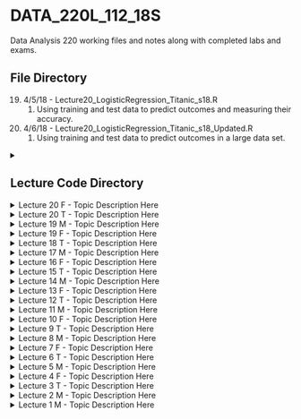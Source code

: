 # DATA_220L_112_18S
Data Analysis 220 working files and notes along with completed labs and exams.


## File Directory

19. 4/5/18 - Lecture20_LogisticRegression_Titanic_s18.R
    1. Using training and test data to predict outcomes and measuring their accuracy.
20. 4/6/18 - Lecture20_LogisticRegression_Titanic_s18_Updated.R
    1. Using training and test data to predict outcomes in a large data set.

<details><summary></summary>
```r
# * This is just a place holder inside the readme code.
#   -------------------------------   ⇩ Lecture Code Below ⇩   -------------------------------   #
#
#
#
#
#
#
#
#
#
# 
#
#
#
#
#
#
#
#
#   -------------------------------   ⇩ Lecture Code Here ⇩   -------------------------------   #
```
</details>

## Lecture Code Directory
<details><summary>Lecture 20 F - Topic Description Here</summary>
<p>

#### Lecture 20 (Updated) F

```r
#---------------Logistic regression- Titanic example
#install.packages("Hmisc")
#install.packages("rms")
require("Hmisc")
require("rms")
#install.packages("ggplot2")
library(ggplot2)
require(ggplot2)


getHdata(titanic3)
head(titanic3)

#age, fare, embarked, body
#age and embarked are the only ones we must fix

#replacing na in age with mean
#find na values in age
index=which(is.na(titanic3$age),arr.ind=TRUE)
titanic3$age[index]=mean(titanic3$age,na.rm=TRUE)

#changing embarked to numerical values
##southampton == 1
##cherbourg == 2
##queenstown == 3

titanic3$embarked1= NA
titanic3$embarked1[titanic3$embarked %in% "Southampton"] = 1
titanic3$embarked1[titanic3$embarked %in% "Cherbourg"] = 2
titanic3$embarked1[titanic3$embarked %in% "Queenstown"] = 3
titanic3$embarked1=as.factor(titanic3$embarked1)

#remove rows with na from embarked, there are only 2
index1=which(is.na(titanic3$embarked1),arr.ind=TRUE)
titanic<-titanic3[-c(index1),]
attach(titanic)

# Several models
##model using only pclass to predict survival
mod1 = glm(survived~pclass,family=binomial)
##model using only embarked
mod2 = glm(survived~embarked1,family=binomial)

##
mod3=glm(survived~pclass+age+sex+sibsp+embarked1, family=binomial)

##pR2 values: higher===> better
pR2(mod1)["McFadden"] 
pR2(mod2)["McFadden"] 
pR2(mod3)["McFadden"] 

##Smaller AIC values are better
AIC(mod1,mod2,mod3)

#train and test
rowtrainTitanic<-sample(1:nrow(titanic),size=800)
trainTitanic=titanic[rowtrainTitanic,]
testTitanic<-titanic[-rowtrainTitanic,]
attach(trainTitanic)


glm.fit.model=glm(survived~pclass+age+sex+sibsp+embarked1, family=binomial,data=trainTitanic)

attach(testTitanic)
glm.probs=predict(glm.fit.model,testTitanic,type="response")

glm.pred=rep("0",507)
glm.pred[glm.probs>.5]="1"

table(glm.pred,testTitanic$survived)
mean(glm.pred==testTitanic$survived)

#--------------------------------Smarket data
library(ISLR)
?Smarket
head(Smarket)
#Q1:Produce some numerical and graphical summaries of the Weekly data. Do there appear to be any patterns?

#Q2:Use the full data set to perform a logistic regression with 
#Direction as the response and the five lag variables plus  Volume as predictors. 

#Q3: Use the summary funcion to print the results. Doe any of the predictors appear to
#be statistically significant? If so, which ones?

#Q4:Now fit the logistic regression model using a training data period from 2001 to 2004, 
#with Lag1, Lag2 as the only predictors. Compute the overall fraction of correct predictions for 
#the test data (that is, the data from 2005.)


#--------------------------------Default data
library(ISLR)
?Default
head(Default)
#Q1:Produce some numerical and graphical summaries of the Default data. Do there appear to be any patterns?

#Solution: Piecewise graph 
pairs(Default[,c("default","student","balance","income")], gap = 0, pch = ".")

#Q2:Use the full data set to perform a logistic regression with 
#default as the response and student, balance, and income as predicitors. 

#Solution:
mod1 = glm(default~student+balance+income, data = Default, family = binomial)

#Q3: Use the summary funcion to print the results. Doe any of the predictors appear to
#be statistically significant? If so, which ones?

#Solution:
summary(mod1)
#The student and the balance are statistically significant because the p-value is less than 0.05 or 5%.

#Q4:Now fit the logistic regression model using a train data set which contains 70% of data from Default, with student, and balance as the only predictors. Compute the overall fraction of correct predictions for the test data (that is, the other 30% of data from Default)

#Solution:
index=sample(1:nrow(Default), size = trunc(0.7*nrow(Default)))
train=Default[index,]
test=Default[-index,]
mod2=glm(default~student+balance, family = binomial, data = train)
dim(train)
# [1] 7000    4
dim(test)
# [1] 3000    4
d=rep("No", dim(test)[1]) # dim(test)[1] is used to pull the first number in dim result
prob = predict(mod2, test, "response")
d[prob>=0.5] = "Yes"
table(d, test$default)
# d       No  Yes
#   No  2902   53
#   Yes   12   33
prate = (2902+33)/3000
prate
# [1] 0.9783333


#Q5:?Auto and create a column called mpg01 = 0 if mpg<median(mpg); 1 otherwise.
#     Predict mpg01 using the "good" variables.
Auto$mpg01=ifelse(Auto$mpg<median(Auto$mpg),0,1)
head(Auto)

# ------------------------------ inclass ------------------------------ #
trainIndex=Smarket$Year<2005 #This is a logic vector
trainIndex[1:10]

train=Smarket[trainIndex,] #for train data
test=Smarket[!trainIndex,]

mod1=glm(Direction~Lag1+Lag2+Lag3+Lag4+Lag5+Volume, data=train,family = binomial)
dim(test)
d=rep("Down",252)
prob=predict(mod1, test, type = "response")
prob[1:5]

d[prob>=0.5]="Up"
table(d, test$Direction)
(77+44)/252  #

#Q1: Use Lag1 and Lag2 and repeat what we just did

```

</p>
</details>

<details><summary>Lecture 20 T - Topic Description Here</summary>
<p>

#### Lecture 20 T

```r
#---------------Logistic regression- Titanic example
#install.packages("Hmisc")
#install.packages("rms")
require("Hmisc")
require("rms")
#install.packages("ggplot2")
library(ggplot2)
require(ggplot2)


getHdata(titanic3)
head(titanic3)


# Q1: Use Logistic regression to regress survived ~pclass
#     predict the prob to survive with different class ticket.

# Solution:
#mod1=glm(survived~pclass, family=binomial())
mod1=glm(survived~pclass, family=binomial)
summary(mod1)



# Q2: Model using pclass +parent and children, predict the prob 
#     is you 1st, 4 children: 2nd 4 children.

#Solution:
new_obs = data.frame(pclass = "1st")
predict(mod1, newdata = new_obs, type = "response")

obs = data.frame(pclass = "2nd")
predict(mod1, obs, type = "response")

new3 = data.frame(pclass = "3rd")
predict(mod1, new3, type = "response")



# Q3:
#Solution:
mod2 = glm(survived~pclass + parch, family = binomial)
new_obs = data.frame(pclass="1st",parch=4)
predict(mod2, newdata = new_obs, type = "response")

new_obs3 = data.frame(pclass = "2nd", parch = 4)
predict(mod2, newdata =  new_obs3, type = "response")


# Q4: Mod3 for pclass + #siblings + #parents
# predict prob: a) pclass = 3rd, #s=3, #p=4 b) pclass = 1st, #s=3, #p=3
# based on the three models state which model is better/best.

# Solution:
mod3=glm(survived~pclass+sibsp+parch, family = binomial)
new_obS=data.frame(pclass="3rd",sibsp = 3, parch = 4)
predict(mod3, newdata = new_obS, type = "response")
AIC(mod1, mod2, mod3)
# Mod3 is the best b/c the AIC number is the lowest.





# Pred Ex.1:
mod4=glm(survived~pclass+sibsp+parch, family = binomial, data=train)
d=rep(0,655)
prob=predict(mod4, test, type = "response")
prob[1:10]
# If the probability is bigger than 0.5 then they will survive, 
# these are the percentage chance of surviving. If it is less than
# 0.5 then they die.
d[prob>=0.5]=1
table(d, test$survived)
(337+115)/655  #The ans shows our model's predictions were 69-70% correct
(58+145)/655   #This is the error rate for the model



mod2_1=glm(survived~pclass+sibsp, family = binomial, data = train)
d1 = rep(0,655)
prob = predict(mod2_1, test, type = "response")
d1[prob>=0.5]=1
table(d1, test$survived)





index=sample(1:nrow(titanic3), size = trunc(0.7*nrow(titanic3)), replace = F)
train = titanic3[index,]
test = titanic3[-index,]
mod3 = glm(survived~pclass+sibsp+parch+embarked, family = binomial, data = train)
dim(train)
# [1] 916  14
d = rep(0, 393)
prob3 = predict(mod3, test, type = "response")
d[prob3>=0.5]=1
table(d, test$survived)
# d     0   1
# 0 190  80
# 1  44  79
(206+70)/393
# [1] 0.7022901


#age, fare, embarked, body
#age and embarked are the only ones we must fix

#replacing na in age with mean
#find na values in age
index=which(is.na(titanic3$age),arr.ind=TRUE)
titanic3$age[index]=mean(titanic3$age,na.rm=TRUE)

#changing embarked to numerical values
##southampton == 1
##cherbourg == 2
##queenstown == 3

titanic3$embarked1= NA
titanic3$embarked1[titanic3$embarked %in% "Southampton"] = 1
titanic3$embarked1[titanic3$embarked %in% "Cherbourg"] = 2
titanic3$embarked1[titanic3$embarked %in% "Queenstown"] = 3
titanic3$embarked1=as.factor(titanic3$embarked1)

#remove rows with na from embarked, there are only 2
index1=which(is.na(titanic3$embarked1),arr.ind=TRUE)
titanic<-titanic3[-c(index1),]
attach(titanic)

# Several models
##model using only pclass to predict survival
mod1 = glm(survived~pclass,family=binomial)
##model using only embarked
mod2 = glm(survived~embarked1,family=binomial)

##
mod3=glm(survived~pclass+age+sex+sibsp+embarked1, family=binomial)

##pR2 values: higher===> better
pR2(mod1)["McFadden"] 
pR2(mod2)["McFadden"] 
pR2(mod3)["McFadden"] 

##Smaller AIC values are better
AIC(mod1,mod2,mod3)

#train and test
rowtrainTitanic<-sample(1:nrow(titanic),size=800)
trainTitanic=titanic[rowtrainTitanic,]
testTitanic<-titanic[-rowtrainTitanic,]
attach(trainTitanic)


glm.fit.model=glm(survived~pclass+age+sex+sibsp+embarked1, family=binomial,data=trainTitanic)

attach(testTitanic)
glm.probs=predict(glm.fit.model,testTitanic,type="response")

glm.pred=rep("0",507)
glm.pred[glm.probs>.5]="1"

table(glm.pred,testTitanic$survived)
mean(glm.pred==testTitanic$survived)
```

</p>
</details>

<details><summary>Lecture 19 M - Topic Description Here</summary>
<p>

#### Lecture 19 M

```r
#rcodehere
```

</p>
</details>

<details><summary>Lecture 19 F - Topic Description Here</summary>
<p>

#### Lecture 19 F

```r
#rcodehere
```

</p>
</details>

<details><summary>Lecture 18 T - Topic Description Here</summary>
<p>

#### Lecture 18 T

```r
#rcodehere
```

</p>
</details>

<details><summary>Lecture 17 M - Topic Description Here</summary>
<p>

#### Lecture 17 M

```r
#rcodehere
```

</p>
</details>

<details><summary>Lecture 16 F - Topic Description Here</summary>
<p>

#### Lecture 16 F

```r
#rcodehere
```

</p>
</details>

<details><summary>Lecture 15 T - Topic Description Here</summary>
<p>

#### Lecture 15 T

```r
#rcodehere
```

</p>
</details>

<details><summary>Lecture 14 M - Topic Description Here</summary>
<p>

#### Lecture 14 M

```r
#rcodehere
```

</p>
</details>

<details><summary>Lecture 13 F - Topic Description Here</summary>
<p>

#### Lecture 13 F

```r
#rcodehere
```

</p>
</details>

<details><summary>Lecture 12 T - Topic Description Here</summary>
<p>

#### Lecture 12 T

```r
#rcodehere
```

</p>
</details>

<details><summary>Lecture 11 M - Topic Description Here</summary>
<p>

#### Lecture 11 M

```r
#rcodehere
```

</p>
</details>

<details><summary>Lecture 10 F - Topic Description Here</summary>
<p>

#### Lecture 10 F

```r
#rcodehere
```

</p>
</details>

<details><summary>Lecture 9 T - Topic Description Here</summary>
<p>

#### Lecture 9 T

```r
#rcodehere
```

</p>
</details>

<details><summary>Lecture 8 M - Topic Description Here</summary>
<p>

#### Lecture 8 M

```r
#rcodehere
```

</p>
</details>

<details><summary>Lecture 7 F - Topic Description Here</summary>
<p>

#### Lecture 7 F

```r
#rcodehere
```

</p>
</details>

<details><summary>Lecture 6 T - Topic Description Here</summary>
<p>

#### Lecture 6 T

```r
#rcodehere
```

</p>
</details>

<details><summary>Lecture 5 M - Topic Description Here</summary>
<p>

#### Lecture 5 M

```r
#rcodehere
```

</p>
</details>

<details><summary>Lecture 4 F - Topic Description Here</summary>
<p>

#### Lecture 4 F

```r
#rcodehere
```

</p>
</details>

<details><summary>Lecture 3 T - Topic Description Here</summary>
<p>

#### Lecture 3 T

```r
#rcodehere
```

</p>
</details>

<details><summary>Lecture 2 M - Topic Description Here</summary>
<p>

#### Lecture 2 M

```r
#rcodehere
```

</p>
</details>

<details><summary>Lecture 1 M - Topic Description Here</summary>
<p>

#### Lecture 1 M

```r
#rcodehere
```

</p>
</details>
